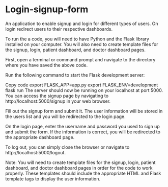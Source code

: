 # Login-signup-form
An application to enable signup and login for different types of users. On login redirect users to their respective dashboards.



To run the a code, you will need to have Python and the Flask library installed on your computer. You will also need to create template files for the signup, login, patient dashboard, and doctor dashboard pages.

First, open a terminal or command prompt and navigate to the directory where you have saved the above code.

Run the following command to start the Flask development server:

Copy code
export FLASK_APP=app.py
export FLASK_ENV=development
flask run
The server should now be running on your localhost at port 5000. You can access the signup page by navigating to http://localhost:5000/signup in your web browser.

Fill out the signup form and submit it. The user information will be stored in the users list and you will be redirected to the login page.

On the login page, enter the username and password you used to sign up and submit the form. If the information is correct, you will be redirected to the appropriate dashboard page.

To log out, you can simply close the browser or navigate to http://localhost:5000/logout.

Note: You will need to create template files for the signup, login, patient dashboard, and doctor dashboard pages in order for the code to work properly. These templates should include the appropriate HTML and Flask template tags to display the user information.

